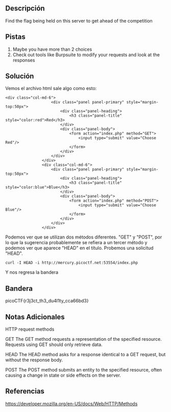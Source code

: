 ## Descripción
Find the flag being held on this server to get ahead of the competition 

## Pistas 
1. Maybe you have more than 2 choices
2. Check out tools like Burpsuite to modify your requests and look at the responses
## Solución
Vemos el archivo html sale algo como esto:

```
<div class="col-md-6">
                    <div class="panel panel-primary" style="margin-top:50px">
                        <div class="panel-heading">
                            <h3 class="panel-title" style="color:red">Red</h3>
                        </div>
                        <div class="panel-body">
                            <form action="index.php" method="GET">
                                <input type="submit" value="Choose Red"/>
                            </form>
                        </div>
                    </div>
                </div>
                <div class="col-md-6">
                    <div class="panel panel-primary" style="margin-top:50px">
                        <div class="panel-heading">
                            <h3 class="panel-title" style="color:blue">Blue</h3>
                        </div>
                        <div class="panel-body">
                            <form action="index.php" method="POST">
                                <input type="submit" value="Choose Blue"/>
                            </form>
                        </div>
                    </div>
                </div>
```
Podemos ver que se utilizan dos métodos diferentes. "GET" y "POST", por lo que la sugerencia probablemente se refiera a un tercer método y podemos ver que aparece "HEAD" en el título. Probemos una solicitud "HEAD".
```
curl -I HEAD -i http://mercury.picoctf.net:53554/index.php
```
Y nos regresa la bandera

## Bandera
picoCTF{r3j3ct_th3_du4l1ty_cca66bd3}

## Notas Adicionales
HTTP request methods

GET
The GET method requests a representation of the specified resource. Requests using GET should only retrieve data.

HEAD
The HEAD method asks for a response identical to a GET request, but without the response body.

POST
The POST method submits an entity to the specified resource, often causing a change in state or side effects on the server.

## Referencias
https://developer.mozilla.org/en-US/docs/Web/HTTP/Methods